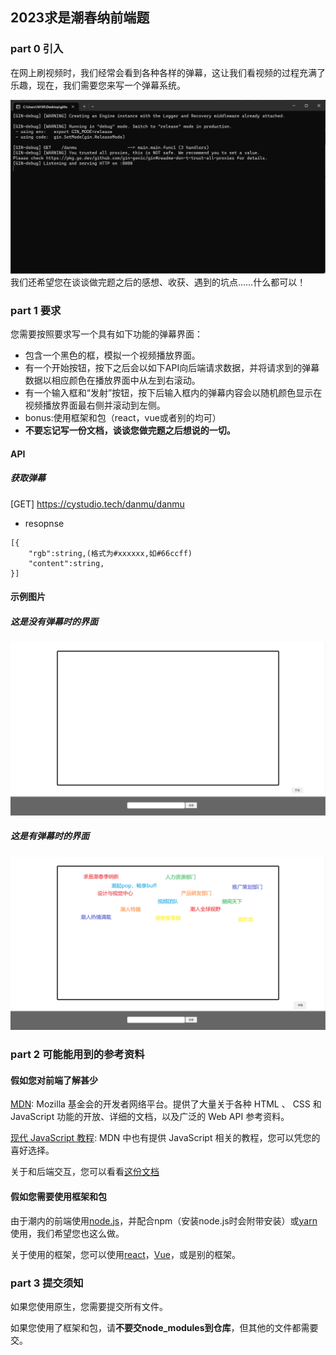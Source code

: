 ## 2023求是潮春纳前端题
### part 0 引入
在网上刷视频时，我们经常会看到各种各样的弹幕，这让我们看视频的过程充满了乐趣，现在，我们需要您来写一个弹幕系统。

![](doc/3.png)
我们还希望您在谈谈做完题之后的感想、收获、遇到的坑点……什么都可以！
### part 1 要求
您需要按照要求写一个具有如下功能的弹幕界面：
+ 包含一个黑色的框，模拟一个视频播放界面。
+ 有一个开始按钮，按下之后会以如下API向后端请求数据，并将请求到的弹幕数据以相应颜色在播放界面中从左到右滚动。
+ 有一个输入框和“发射”按钮，按下后输入框内的弹幕内容会以随机颜色显示在视频播放界面最右侧并滚动到左侧。
+ bonus:使用框架和包（react，vue或者别的均可）
+ **不要忘记写一份文档，谈谈您做完题之后想说的一切。**

#### API

##### 获取弹幕 

[GET] https://cystudio.tech/danmu/danmu

- resopnse
```
[{
    "rgb":string,(格式为#xxxxxx,如#66ccff)
    "content":string,
}]
```
#### 示例图片
##### 这是没有弹幕时的界面
![](doc/1.png)
##### 这是有弹幕时的界面
![](doc/2.png)
### part 2 可能能用到的参考资料
#### 假如您对前端了解甚少
[MDN](https://developer.mozilla.org/zh-CN/): Mozilla 基金会的开发者网络平台。提供了大量关于各种 HTML 、 CSS 和 JavaScript 功能的开放、详细的文档，以及广泛的 Web API 参考资料。

[现代 JavaScript 教程](https://zh.javascript.info/): MDN 中也有提供 JavaScript 相关的教程，您可以凭您的喜好选择。

关于和后端交互，您可以看看[这份文档](doc/%E4%B8%8E%E5%90%8E%E7%AB%AF%E4%BA%A4%E4%BA%92%E7%9B%B8%E5%85%B3%E6%96%87%E6%A1%A3.md)
#### 假如您需要使用框架和包
由于潮内的前端使用[node.js](https://nodejs.org/en/)，并配合npm（安装node.js时会附带安装）或[yarn](https://www.yarnpkg.cn/)使用，我们希望您也这么做。

关于使用的框架，您可以使用[react](https://zh-hans.reactjs.org/)，[Vue](https://cn.vuejs.org/)，或是别的框架。

### part 3 提交须知
如果您使用原生，您需要提交所有文件。

如果您使用了框架和包，请**不要交node_modules到仓库**，但其他的文件都需要交。

